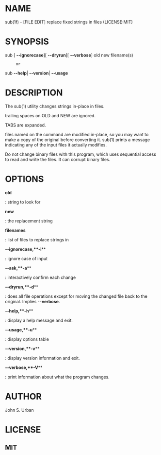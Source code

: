 NAME
====

sub(1f) - \[FILE EDIT\] replace fixed strings in files (LICENSE:MIT)

SYNOPSIS
========

sub \[ **--ignorecase**\]\[ **--dryrun**\]\[ **--verbose**\] old new
filename(s)

         or

sub **--help**\| **--version**\| **--usage**

DESCRIPTION
===========

The sub(1) utility changes strings in-place in files.

trailing spaces on OLD and NEW are ignored.

TABS are expanded.

files named on the command are modified in-place, so you may want to
make a copy of the original before converting it. sub(1) prints a
message indicating any of the input files it actually modifies.

Do not change binary files with this program, which uses sequential
access to read and write the files. It can corrupt binary files.

OPTIONS
=======

**old**

:   string to look for

**new**

:   the replacement string

**filenames**

:   list of files to replace strings in

****--ignorecase**,**-i****

:   ignore case of input

****--ask**,**-a****

:   interactively confirm each change

****--dryrun**,**-d****

:   does all file operations except for moving the changed file back to
    the original. Implies **--verbose**.

****--help**,**-h****

:   display a help message and exit.

****--usage**,**-u****

:   display options table

****--version**,**-v****

:   display version information and exit.

****--verbose**,**-V****

:   print information about what the program changes.

AUTHOR
======

John S. Urban

LICENSE
=======

MIT
---
